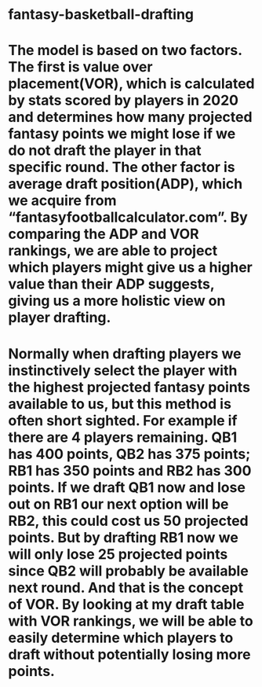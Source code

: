 # fantasy-basketball-drafting

# The model is based on two factors. The first is value over placement(VOR), which is calculated by stats scored by players in 2020 and determines how many projected fantasy points we might lose if we do not draft the player in that specific round. The other factor is average draft position(ADP), which we acquire from “fantasyfootballcalculator.com”. By comparing the ADP and VOR rankings, we are able to project which players might give us a higher value than their ADP suggests, giving us a more holistic view on player drafting.

# Normally when drafting players we instinctively select the player with the highest projected fantasy points available to us, but this method is often short sighted. For example if there are 4 players remaining. QB1 has 400 points, QB2 has 375 points; RB1 has 350 points and RB2 has 300 points. If we draft QB1 now and lose out on RB1 our next option will be RB2, this could cost us 50 projected points. But by drafting RB1 now we will only lose 25 projected points since QB2 will probably be available next round. And that is the concept of VOR. By looking at my draft table with VOR rankings, we will be able to easily determine which players to draft without potentially losing more points.
